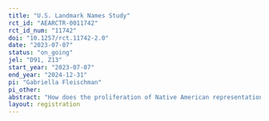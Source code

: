 ```yaml
---
title: "U.S. Landmark Names Study"
rct_id: "AEARCTR-0011742"
rct_id_num: "11742"
doi: "10.1257/rct.11742-2.0"
date: "2023-07-07"
status: "on_going"
jel: "D91, Z13"
start_year: "2023-07-07"
end_year: "2024-12-31"
pi: "Gabriella Fleischman"
pi_other:
abstract: "How does the proliferation of Native American representation impact local culture and attitudes towards Native Americans? Theories of cultural exposure suggest that more interactions with unfamiliar cultures can, under the right conditions, lead to increased tolerance. Existing evidence suggests that, in several contexts, direct contact with diverse people can change people's preferences and beliefs. However, much of the representation of Native American people and culture in the United States has been appropriated by Euro-American people and influences. This project seeks to understand how the presence of Native American representation, and the degree to which the representation is authentic or appropriated, affects attitudes towards and beliefs about Native Americans."
layout: registration
---
```


